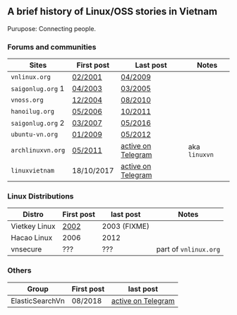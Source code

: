 ## A brief history of Linux/OSS stories in Vietnam

Purupose: Connecting people.

### Forums and communities

| Sites | First post     | Last post     | Notes |
| ----- | -------------- | ------------- | ----- |
| `vnlinux.org`     | [02/2001](http://web.archive.org/web/20010302124025/http://www.vnlinux.org/)            | [04/2009](http://web.archive.org/web/20090416151407/http://www.vnlinux.org/sitemoi/) | |
| `saigonlug.org` 1 | [04/2003](http://web.archive.org/web/20030410040323/http://www.saigonlug.org/)          | [03/2005](http://web.archive.org/web/20050311041721/http://www.saigonlug.org/) | |
| `vnoss.org`       | [12/2004](http://web.archive.org/web/20041204135337/http://www.vnoss.org/)              | [08/2010](http://web.archive.org/web/20100828081348/http://forum.vnoss.org/) | |
| `hanoilug.org`    | [05/2006](http://web.archive.org/web/20060529064527/http://www.hanoilug.org/dokuwiki/)  | [10/2011](http://web.archive.org/web/20160726182130/http://blog.hanoilug.org/) | |
| `saigonlug.org` 2 | [03/2007](http://web.archive.org/web/20070323002625/http://saigonlug.org/)              | [05/2016](http://web.archive.org/web/20190309201845/http://l.archlinuxvn.org/saigonlug/msg02723.html) | |
| `ubuntu-vn.org`   | [01/2009](http://web.archive.org/web/20090116142939/http://ubuntu-vn.org/)              | [05/2012](http://web.archive.org/web/20181114114854/http://ubuntu-vn.org/) | |
| `archlinuxvn.org` | [05/2011](http://web.archive.org/web/20180627163129/http://l.archlinuxvn.org/archlinuxvn/msg02551.html) | [active on Telegram](https://t.me/linuxvn) | aka `linuxvn` |
| `linuxvietnam`    | 18/10/2017 | [active on Telegram](https://t.me/linuxvietnam/1) |

### Linux Distributions

| Distro        | First post     | last post     | Notes |
| ------------- | -------------- | ------------- | ----- |
| Vietkey Linux | [2002](http://web.archive.org/web/20021124084016/http://linux.vietkey.net/) | 2003 (FIXME) |
| Hacao Linux   | 2006 | 2012 | |
| vnsecure      | ???  | ???  | part of `vnlinux.org` |

### Others

| Group           | First post     | last post     |
| --------------- | -------------- | ------------- |
| ElasticSearchVn | 08/2018        | [active on Telegram](https://t.me/elasticsearchvn/1) |
